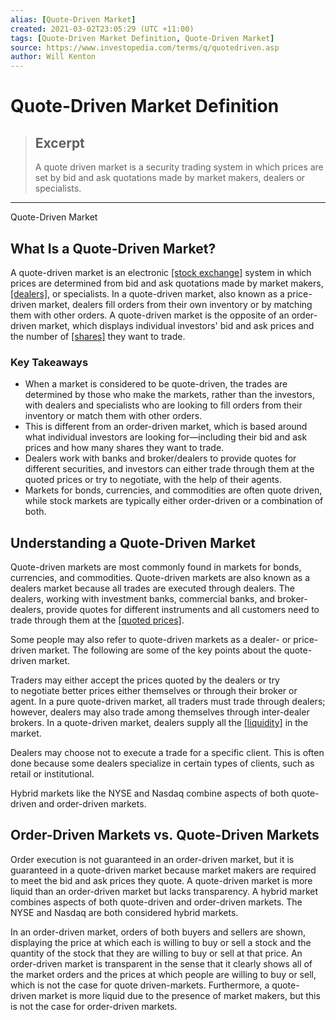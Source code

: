 ```yaml
---
alias: [Quote-Driven Market]
created: 2021-03-02T23:05:29 (UTC +11:00)
tags: [Quote-Driven Market Definition, Quote-Driven Market]
source: https://www.investopedia.com/terms/q/quotedriven.asp
author: Will Kenton
---
```


# Quote-Driven Market Definition

> ## Excerpt
> A quote driven market is a security trading system in which prices are set by bid and ask quotations made by market makers, dealers or specialists.

---

Quote-Driven Market
## What Is a Quote-Driven Market?

A quote-driven market is an electronic [[stock exchange]](https://www.investopedia.com/articles/basics/04/092404.asp) system in which prices are determined from bid and ask quotations made by market makers, [[dealers]](https://www.investopedia.com/terms/d/dealer.asp), or specialists. In a quote-driven market, also known as a price-driven market, dealers fill orders from their own inventory or by matching them with other orders. A quote-driven market is the opposite of an order-driven market, which displays individual investors' bid and ask prices and the number of [[shares]](https://www.investopedia.com/terms/s/shares.asp) they want to trade.

### Key Takeaways

-   When a market is considered to be quote-driven, the trades are determined by those who make the markets, rather than the investors, with dealers and specialists who are looking to fill orders from their inventory or match them with other orders.
-   This is different from an order-driven market, which is based around what individual investors are looking for—including their bid and ask prices and how many shares they want to trade.
-   Dealers work with banks and broker/dealers to provide quotes for different securities, and investors can either trade through them at the quoted prices or try to negotiate, with the help of their agents.
-   Markets for bonds, currencies, and commodities are often quote driven, while stock markets are typically either order-driven or a combination of both.

## Understanding a Quote-Driven Market

Quote-driven markets are most commonly found in markets for bonds, currencies, and commodities. Quote-driven markets are also known as a dealers market because all trades are executed through dealers. The dealers, working with investment banks, commercial banks, and broker-dealers, provide quotes for different instruments and all customers need to trade through them at the [[quoted prices]](https://www.investopedia.com/terms/q/quoted-price.asp).

Some people may also refer to quote-driven markets as a dealer- or price-driven market. The following are some of the key points about the quote-driven market.

Traders may either accept the prices quoted by the dealers or try to negotiate better prices either themselves or through their broker or agent. In a pure quote-driven market, all traders must trade through dealers; however, dealers may also trade among themselves through inter-dealer brokers. In a quote-driven market, dealers supply all the [[liquidity]](https://www.investopedia.com/terms/l/liquidity.asp) in the market.

Dealers may choose not to execute a trade for a specific client. This is often done because some dealers specialize in certain types of clients, such as retail or institutional.

Hybrid markets like the NYSE and Nasdaq combine aspects of both quote-driven and order-driven markets.

## Order-Driven Markets vs. Quote-Driven Markets

Order execution is not guaranteed in an order-driven market, but it is guaranteed in a quote-driven market because market makers are required to meet the bid and ask prices they quote. A quote-driven market is more liquid than an order-driven market but lacks transparency. A hybrid market combines aspects of both quote-driven and order-driven markets. The NYSE and Nasdaq are both considered hybrid markets.

In an order-driven market, orders of both buyers and sellers are shown, displaying the price at which each is willing to buy or sell a stock and the quantity of the stock that they are willing to buy or sell at that price. An order-driven market is transparent in the sense that it clearly shows all of the market orders and the prices at which people are willing to buy or sell, which is not the case for quote driven-markets. Furthermore, a quote-driven market is more liquid due to the presence of market makers, but this is not the case for order-driven markets.
